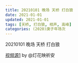 ```yaml
---
title: 20210101 晚场 天桥 打白狼 
date: 2021-01-01
updated: 2021-01-01
tags: [天桥, 打白狼, 相声, 高峰] 
categories: (2020)庚子年场次
---
```

20210101 晚场 天桥 打白狼 



[视频源1](https://weibo.com/1950216183/JBd0yaelF)  by @灯花映祈安
